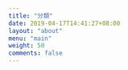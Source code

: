 ```yaml
---
title: "分類"
date: 2019-04-17T14:41:27+08:00
layout: "about"
menu: "main"
weight: 50
comments: false
---
```


